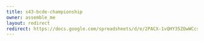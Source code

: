 ```yaml
---
title: s43-bcde-championship
owner: assemble_me
layout: redirect
redirect: https://docs.google.com/spreadsheets/d/e/2PACX-1vQHY35ZOwWCcsTwavaU4Gu-uj0SeEv-vq_89Bw6iHsD8dlNNZQy6xWVhu_jM5mdXZZ_dEjneYajbiCj/pubhtml?gid=1
---
```

